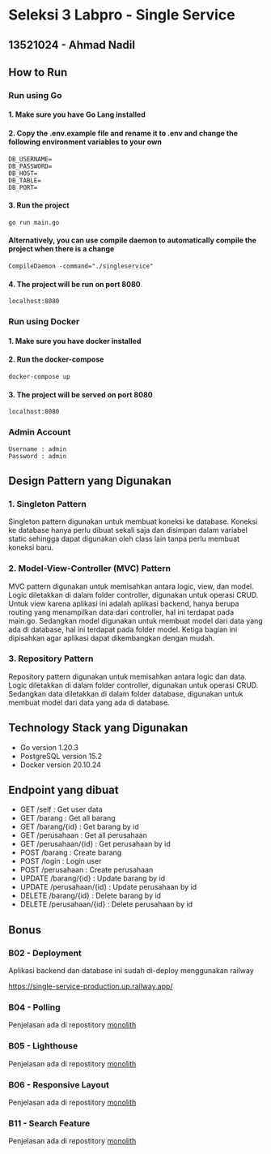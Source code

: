 # Seleksi 3 Labpro - Single Service

## 13521024 - Ahmad Nadil

## How to Run
### Run using Go
#### 1. Make sure you have Go Lang installed
#### 2. Copy the .env.example file and rename it to .env and change the following environment variables to your own
```
DB_USERNAME=
DB_PASSWORD=
DB_HOST=
DB_TABLE=
DB_PORT=
```
#### 3. Run the project
```
go run main.go
```
#### Alternatively, you can use compile daemon to automatically compile the project when there is a change
```
CompileDaemon -command="./singleservice"
```

#### 4. The project will be run on port 8080
```
localhost:8080
```

### Run using Docker
#### 1. Make sure you have docker installed
#### 2. Run the docker-compose
```
docker-compose up
```
#### 3. The project will be served on port 8080
```
localhost:8080
```

### Admin Account
```
Username : admin
Password : admin
```

## Design Pattern yang Digunakan
### 1. Singleton Pattern
Singleton pattern digunakan untuk membuat koneksi ke database. Koneksi ke database hanya perlu dibuat sekali saja dan disimpan dalam variabel static sehingga dapat digunakan oleh class lain tanpa perlu membuat koneksi baru.

### 2. Model-View-Controller (MVC) Pattern
MVC pattern digunakan untuk memisahkan antara logic, view, dan model. Logic diletakkan di dalam folder controller, digunakan untuk operasi CRUD. Untuk view karena aplikasi ini adalah aplikasi backend, hanya berupa routing yang menampilkan data dari controller, hal ini terdapat pada main.go. Sedangkan model digunakan untuk membuat model dari data yang ada di database, hal ini terdapat pada folder model. Ketiga bagian ini dipisahkan agar aplikasi dapat dikembangkan dengan mudah.

### 3. Repository Pattern
Repository pattern digunakan untuk memisahkan antara logic dan data. Logic diletakkan di dalam folder controller, digunakan untuk operasi CRUD. Sedangkan data diletakkan di dalam folder database, digunakan untuk membuat model dari data yang ada di database.

## Technology Stack yang Digunakan
- Go version 1.20.3
- PostgreSQL version 15.2
- Docker version 20.10.24

## Endpoint yang dibuat
- GET /self : Get user data
- GET /barang : Get all barang
- GET /barang/{id} : Get barang by id
- GET /perusahaan : Get all perusahaan
- GET /perusahaan/{id} : Get perusahaan by id
- POST /barang : Create barang
- POST /login : Login user
- POST /perusahaan : Create perusahaan
- UPDATE /barang/{id} : Update barang by id
- UPDATE /perusahaan/{id} : Update perusahaan by id
- DELETE /barang/{id} : Delete barang by id
- DELETE /perusahaan/{id} : Delete perusahaan by id

## Bonus
### B02 - Deployment
Aplikasi backend dan database ini sudah di-deploy menggunakan railway

https://single-service-production.up.railway.app/

### B04 - Polling
Penjelasan ada di repostitory [monolith](https://github.com/IceTeaXXD/Seleksi-3-Labpro-Monolith-Ahmad-Nadil#b04---polling)

### B05 - Lighthouse
Penjelasan ada di repostitory [monolith](https://github.com/IceTeaXXD/Seleksi-3-Labpro-Monolith-Ahmad-Nadil#b05---lighthouse)

### B06 - Responsive Layout
Penjelasan ada di repostitory [monolith](https://github.com/IceTeaXXD/Seleksi-3-Labpro-Monolith-Ahmad-Nadil#b06---responsive-layout)

### B11 - Search Feature
Penjelasan ada di repostitory [monolith](https://github.com/IceTeaXXD/Seleksi-3-Labpro-Monolith-Ahmad-Nadil#b11---search-feature)

